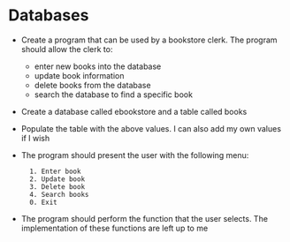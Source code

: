 # Databases

* Create a program that can be used by a bookstore clerk. The program should allow the clerk to:
  * enter new books into the database
  * update book information
  * delete books from the database
  * search the database to find a specific book

* Create a database called ebookstore and a table called books

* Populate the table with the above values. I can also add my own values if I wish

* The program should present the user with the following menu:
  ```
    1. Enter book 
    2. Update book 
    3. Delete book 
    4. Search books 
    0. Exit
  ```
 * The program should perform the function that the user selects. The implementation of these functions are left up to me
